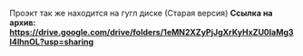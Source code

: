 Проэкт так же находится на гугл диске (Старая версия)
 **Ссылка на архив: https://drive.google.com/drive/folders/1eMN2XZyPjJgXrKyHxZU0laMg3I4IhnOL?usp=sharing**
